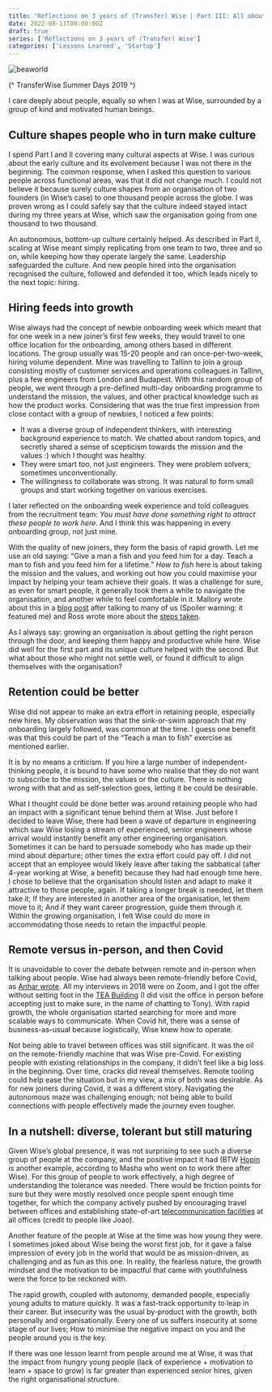 ```yaml
---
title: "Reflections on 3 years of (Transfer) Wise | Part III: All about People"
date: 2022-08-11T00:00:00Z
draft: true
series: ['Reflections on 3 years of (Transfer) Wise']
categories: ['Lessons Learned', 'Startup']
---
```


![beaworld](/defol_TransferWiseSummerDays2019.jpeg)

(^ TransferWise Summer Days 2019 ^)

I care deeply about people, equally so when I was at Wise, surrounded by a group of kind and motivated human beings. 

## Culture shapes people who in turn make culture

I spend Part I and II covering many cultural aspects at Wise. I was curious about the early culture and its evolvement because I was not there in the beginning. The common response, when I asked this question to various people across functional areas, was that it did not change much. I could not believe it because surely culture shapes from an organisation of two founders (in Wise’s case) to one thousand people across the globe. I was proven wrong as I could safely say that the culture indeed stayed intact during my three years at Wise, which saw the organisation going from one thousand to two thousand. 

An autonomous, bottom-up culture certainly helped. As described in Part II, scaling at Wise meant simply replicating from one team to two, three and so on, while keeping how they operate largely the same. Leadership safeguarded the culture. And new people hired into the organisation recognised the culture, followed and defended it too, which leads nicely to the next topic: hiring. 

## Hiring feeds into growth

Wise always had the concept of newbie onboarding week which meant that for one week in a new joiner’s first few weeks, they would travel to one office location for the onboarding, among others based in different locations. The group usually was 15-20 people and ran once-per-two-week, hiring volume dependent. Mine was travelling to Tallinn to join a group consisting mostly of customer services and operations colleagues in Tallinn, plus a few engineers from London and Budapest. With this random group of people, we went through a pre-defined multi-day onboarding programme to understand the mission, the values, and other practical knowledge such as how the product works. Considering that was the true first impression from close contact with a group of newbies, I noticed a few points:
- It was a diverse group of independent thinkers, with interesting background experience to match. We chatted about random topics, and secretly shared a sense of scepticism towards the mission and the values :) which I thought was healthy.
- They were smart too, not just engineers. They were problem solvers, sometimes unconventionally. 
- The willingness to collaborate was strong. It was natural to form small groups and start working together on various exercises.   

I later reflected on the onboarding week experience and told colleagues from the recruitment team: *You must have done something right to attract these people to work here*. And I think this was happening in every onboarding group, not just mine.  

With the quality of new joiners, they form the basis of rapid growth. Let me use an old saying: “Give a man a fish and you feed him for a day. Teach a man to fish and you feed him for a lifetime.” *How to fish* here is about taking the mission and the values, and working out how you could maximise your impact by helping your team achieve their goals. It was a challenge for sure, as even for smart people, it generally took them a while to navigate the organisation, and another while to feel comfortable in it. Mallory wrote about this in a [blog post](https://wise.com/gb/blog/normal-at-wise) after talking to many of us (Spoiler warning: it featured me) and Ross wrote more about the [steps taken](https://medium.com/transferwise-ideas/5-tips-to-make-every-new-joiners-first-90-days-a-success-6fad9252df15). 

As I always say: growing an organisation is about getting the right person through the door, and keeping them happy and productive while here. Wise did well for the first part and its unique culture helped with the second. But what about those who might not settle well, or found it difficult to align themselves with the organisation?

## Retention could be better

Wise did not appear to make an extra effort in retaining people, especially new hires. My observation was that the sink-or-swim approach that my onboarding largely followed, was common at the time. I guess one benefit was that this could be part of the “Teach a man to fish” exercise as mentioned earlier. 

It is by no means a criticism. If you hire a large number of independent-thinking people, it is bound to have some who realise that they do not want to subscribe to the mission, the values or the culture. There is nothing wrong with that and as self-selection goes, letting it be could be desirable.

What I thought could be done better was around retaining people who had an impact with a significant tenue behind them at Wise. Just before I decided to leave Wise, there had been a wave of departure in engineering which saw Wise losing a stream of experienced, senior engineers whose arrival would instantly benefit any other engineering organisation. Sometimes it can be hard to persuade somebody who has made up their mind about departure; other times the extra effort could pay off. I did not accept that an employee would likely leave after taking the sabbatical (after 4-year working at Wise, a benefit) because they had had enough time here. I chose to believe that the organisation should listen and adapt to make it attractive to those people, again. If taking a longer break is needed, let them take it; If they are interested in another area of the organisation, let them move to it; And if they want career progression, guide them through it. Within the growing organisation, I felt Wise could do more in accommodating those needs to retain the impactful people.  

## Remote versus in-person, and then Covid

It is unavoidable to cover the debate between remote and in-person when talking about people. Wise had always been remote-friendly before Covid, as [Anhar wrote](https://medium.com/transferwise-ideas/what-a-year-of-working-remotely-for-transferwise-has-taught-me-1170fcfd37dd). All my interviews in 2018 were on Zoom, and I got the offer without setting foot in the [TEA Building](https://teabuilding.co.uk) (I did visit the office in person before accepting just to make sure, in the name of chatting to Tony). With rapid growth, the whole organisation started searching for more and more scalable ways to communicate. When Covid hit, there was a sense of business-as-usual because logistically, Wise knew how to operate. 

Not being able to travel between offices was still significant. It was the oil on the remote-friendly machine that was Wise pre-Covid. For existing people with existing relationships in the company, it didn’t feel like a big loss in the beginning. Over time, cracks did reveal themselves. Remote tooling could help ease the situation but in my view, a mix of both was desirable. As for new joiners during Covid, it was a different story. Navigating the autonomous maze was challenging enough; not being able to build connections with people effectively made the journey even tougher.      

## In a nutshell: diverse, tolerant but still maturing

Given Wise’s global presence, it was not surprising to see such a diverse group of people at the company, and the positive impact it had (BTW [Hopin](https://hopin.com) is another example, according to Masha who went on to work there after Wise). For this group of people to work effectively, a high degree of understanding the tolerance was needed. There would be friction points for sure but they were mostly resolved once people spent enough time together, for which the company actively pushed by encouraging travel between offices and establishing state-of-art [telecommunication facilities](https://mvsav.co.uk/case-studies/transferwise-shoreditch-london/) at all offices (credit to people like Joao).       

Another feature of the people at Wise at the time was how young they were. I sometimes joked about Wise being the worst first job, for it gave a false impression of every job in the world that would be as mission-driven, as challenging and as fun as this one. In reality, the fearless nature, the growth mindset and the motivation to be impactful that came with youthfulness were the force to be reckoned with.  

The rapid growth, coupled with autonomy, demanded people, especially young adults to mature quickly. It was a fast-track opportunity to leap in their career. But insecurity was the usual by-product with the growth, both personally and organisationally. Every one of us suffers insecurity at some stage of our lives; How to minimise the negative impact on you and the people around you is the key. 

If there was one lesson learnt from people around me at Wise, it was that the impact from hungry young people (lack of experience + motivation to learn + space to grow) is far greater than experienced senior hires, given the right organisational structure.
